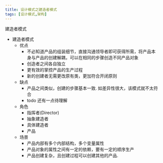 ```yaml
---
title: 设计模式之建造者模式
tags: [设计模式,架构]
---
```


建造者模式
<!-- more -->
- 建造者模式
  - 优点
    - 不必知道产品的组装细节，直接沟通领导者即可获得所需，将产品本身与产品的创建解耦，可以在相同的步骤创造不同产品对象
    - 创造者之间各自独立
    - 更有效的掌控产品的生产过程
    - 新的创建者无需更改原有类，更加符合开闭原则
  - 缺点
    - 产品之间类似，创建的步骤基本一致. 如差异性很大，该模式就不太符合
    - todo 还有一点待理解
  - 角色
    - 指挥者(Director)
    - 抽象建造者
    - 具体建造者
    - 产品
  - 场景
    - 产品内部有多个内部结构，多个变量属性
    - 产品对象的属性之间有一定的依赖，要有一定的顺序生产
    - 产品创建复杂，且创建过程可以创建其他的产品.